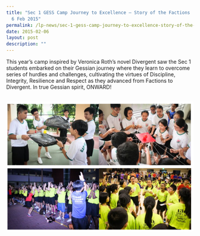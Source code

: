 ```yaml
---
title: "Sec 1 GESS Camp Journey to Excellence – Story of the Factions : 4 Feb –
  6 Feb 2015"
permalink: /lp-news/sec-1-gess-camp-journey-to-excellence-story-of-the-factions-4-feb-6-feb-2015/
date: 2015-02-06
layout: post
description: ""
---
```


This year’s camp inspired by Veronica Roth’s novel Divergent saw the Sec 1 students embarked on their Gessian journey where they learn to overcome series of hurdles and challenges, cultivating the virtues of Discipline, Integrity, Resilience and Respect as they advanced from Factions to Divergent. In true Gessian spirit, ONWARD!

<br>
<img src="/images/0406.png" 
         style="width:600px"
	/>
<br>
